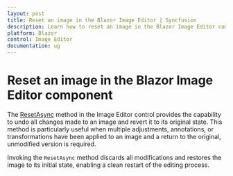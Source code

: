 ```yaml
---
layout: post
title: Reset an image in the Blazor Image Editor | Syncfusion
description: Learn how to reset an image in the Blazor Image Editor component for Blazor Server and WebAssembly applications.
platform: Blazor
control: Image Editor
documentation: ug
---
```


# Reset an image in the Blazor Image Editor component

The [ResetAsync](https://help.syncfusion.com/cr/blazor/Syncfusion.Blazor.ImageEditor.SfImageEditor.html#Syncfusion_Blazor_ImageEditor_SfImageEditor_ResetAsync) method in the Image Editor control provides the capability to undo all changes made to an image and revert it to its original state. This method is particularly useful when multiple adjustments, annotations, or transformations have been applied to an image and a return to the original, unmodified version is required.

Invoking the `ResetAsync` method discards all modifications and restores the image to its initial state, enabling a clean restart of the editing process.